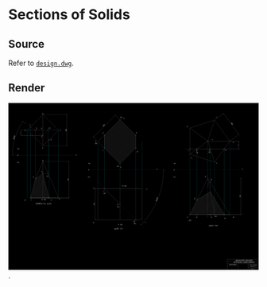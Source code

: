 # Sections of Solids

## Source

Refer to [`design.dwg`](design.dwg).

## Render

![Render](assets/render.png).
